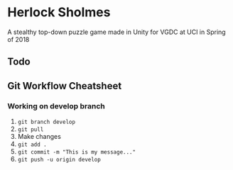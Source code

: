 # Herlock Sholmes
A stealthy top-down puzzle game made in Unity for VGDC at UCI in Spring of 2018

## Todo


## Git Workflow Cheatsheet
### Working on develop branch
1. `git branch develop`
2. `git pull`
3. Make changes
4. `git add .`
5. `git commit -m "This is my message..."`
6. `git push -u origin develop`
